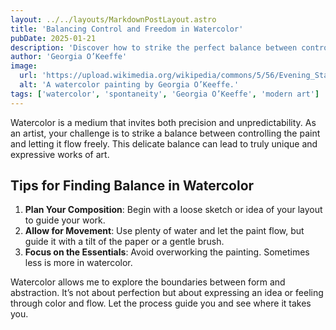 ```yaml
---
layout: ../../layouts/MarkdownPostLayout.astro
title: 'Balancing Control and Freedom in Watercolor'
pubDate: 2025-01-21
description: 'Discover how to strike the perfect balance between control and spontaneity in watercolor painting.'
author: 'Georgia O’Keeffe'
image:
  url: 'https://upload.wikimedia.org/wikipedia/commons/5/56/Evening_Star_No._VI_1917_Georgia_O%27Keeffe.jpg'
  alt: 'A watercolor painting by Georgia O’Keeffe.'
tags: ['watercolor', 'spontaneity', 'Georgia O’Keeffe', 'modern art']
---
```


Watercolor is a medium that invites both precision and unpredictability. As an artist, your challenge is to strike a balance between controlling the paint and letting it flow freely. This delicate balance can lead to truly unique and expressive works of art.

## Tips for Finding Balance in Watercolor

1. **Plan Your Composition**: Begin with a loose sketch or idea of your layout to guide your work.
2. **Allow for Movement**: Use plenty of water and let the paint flow, but guide it with a tilt of the paper or a gentle brush.
3. **Focus on the Essentials**: Avoid overworking the painting. Sometimes less is more in watercolor.

Watercolor allows me to explore the boundaries between form and abstraction. It’s not about perfection but about expressing an idea or feeling through color and flow. Let the process guide you and see where it takes you.
